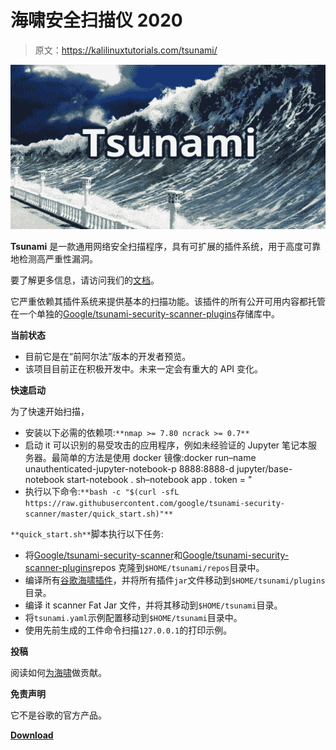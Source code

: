 # 海啸安全扫描仪 2020

> 原文：<https://kalilinuxtutorials.com/tsunami/>

[![Tsunami Security Scanner 2020](img//bc241e1ea8ab05d19cb2969c0b0e80fd.png "Tsunami Security Scanner 2020")](https://1.bp.blogspot.com/-XECeIGIXAo8/Xx3Ul16q0QI/AAAAAAAAHIk/WKC3awRQ45ASJjNltU2xne2MKHv2HFg-wCLcBGAsYHQ/s1600/SUNAMI%25282%2529.png)

**Tsunami** 是一款通用网络安全扫描程序，具有可扩展的插件系统，用于高度可靠地检测高严重性漏洞。

要了解更多信息，请访问我们的[文档](https://github.com/google/tsunami-security-scanner/blob/master/docs/index.md)。

它严重依赖其插件系统来提供基本的扫描功能。该插件的所有公开可用内容都托管在一个单独的[Google/tsunami-security-scanner-plugins](https://github.com/google/tsunami-security-scanner-plugins)存储库中。

**当前状态**

*   目前它是在“前阿尔法”版本的开发者预览。
*   该项目目前正在积极开发中。未来一定会有重大的 API 变化。

**快速启动**

为了快速开始扫描，

*   安装以下必需的依赖项:`**nmap >= 7.80 ncrack >= 0.7**`
*   启动 it 可以识别的易受攻击的应用程序，例如未经验证的 Jupyter 笔记本服务器。最简单的方法是使用 docker 镜像:docker run–name unauthenticated-jupyter-notebook-p 8888:8888-d jupyter/base-notebook start-notebook . sh–notebook app . token = "
*   执行以下命令:`**bash -c "$(curl -sfL https://raw.githubusercontent.com/google/tsunami-security-scanner/master/quick_start.sh)"**`

`**quick_start.sh**`脚本执行以下任务:

*   将[Google/tsunami-security-scanner](https://github.com/google/tsunami-security-scanner)和[Google/tsunami-security-scanner-plugins](https://github.com/google/tsunami-security-scanner-plugins)repos 克隆到`$HOME/tsunami/repos`目录中。
*   编译所有[谷歌海啸插件](https://github.com/google/tsunami-security-scanner-plugins/tree/master/google)，并将所有插件`jar`文件移动到`$HOME/tsunami/plugins`目录。
*   编译 it scanner Fat Jar 文件，并将其移动到`$HOME/tsunami`目录。
*   将`tsunami.yaml`示例配置移动到`$HOME/tsunami`目录中。
*   使用先前生成的工件命令扫描`127.0.0.1`的打印示例。

**投稿**

阅读如何[为海啸](https://github.com/google/tsunami-security-scanner/blob/master/docs/contributing.md)做贡献。

**免责声明**

它不是谷歌的官方产品。

[**Download**](https://github.com/google/tsunami-security-scanner)